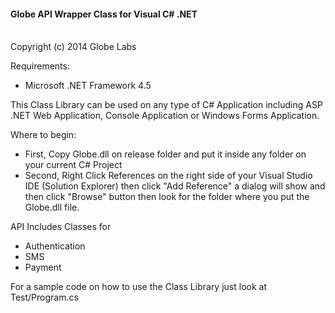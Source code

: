 <h4>Globe API Wrapper Class for Visual C# .NET</h4> <br />
Copyright (c) 2014 Globe Labs

Requirements:
  - Microsoft .NET Framework 4.5

This Class Library can be used on any type of C# Application including
ASP .NET Web Application, Console Application or Windows Forms Application.

Where to begin: 
  - First, Copy Globe.dll on release folder and put it inside any folder on your current C# Project
  - Second, Right Click References on the right side of your Visual Studio IDE (Solution Explorer)
    then click "Add Reference" a dialog will show and then click "Browse" button then look for the
    folder where you put the Globe.dll file.

API Includes Classes for
  - Authentication
  - SMS
  - Payment

For a sample code on how to use the Class Library just look at Test/Program.cs
